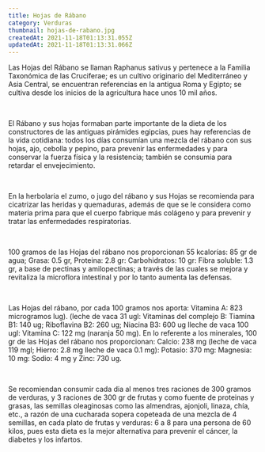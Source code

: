```yaml
---
title: Hojas de Rábano
category: Verduras
thumbnail: hojas-de-rabano.jpg
createdAt: 2021-11-18T01:13:31.055Z
updatedAt: 2021-11-18T01:13:31.066Z
---
```

Las Hojas del Rábano se llaman Raphanus sativus y pertenece a la Familia Taxonómica de las Cruciferae; es un cultivo originario del Mediterráneo y Asia Central, se encuentran referencias en la antigua Roma y Egipto; se cultiva desde los inicios de la agricultura hace unos 10 mil años.

<br/>

El Rábano y sus hojas formaban parte importante de la dieta de los constructores de las antiguas pirámides egipcias, pues hay referencias de la vida cotidiana: todos los días consumían una mezcla del rábano con sus hojas, ajo, cebolla y pepino, para prevenir las enfermedades y para conservar la fuerza física y la resistencia; también se consumia para retardar el envejecimiento.

<br/>

En la herbolaria el zumo, o jugo del rábano y sus Hojas se recomienda para cicatrizar las heridas y quemaduras, además de que se le considera como materia prima para que el cuerpo fabrique más colágeno y para prevenir y tratar las enfermedades respiratorias.

<br/>

100 gramos de las Hojas del rábano nos proporcionan 55 kcalorías: 85 gr de agua; Grasa: 0.5 gr, Proteina: 2.8 gr: Carbohidratos: 10 gr: Fibra soluble: 1.3 gr, a base de pectinas y amilopectinas; a través de las cuales se mejora y revitaliza la microflora intestinal y por lo tanto aumenta las defensas.

<br/>

Las Hojas del rábano, por cada 100 gramos nos aporta: Vitamina A: 823 microgramos lug). (leche de vaca 31 ugl: Vitaminas del complejo B: Tiamina B1: 140 ug; Riboflavina B2: 260 ug; Niacina B3: 600 ug lleche de vaca 100 ugl: Vitamina C: 122 mg (naranja 50 mg). En lo referente a los minerales, 100 gr de las Hojas del rábano nos proporcionan: Calcio: 238 mg (leche de vaca 119 mgl; Hierro: 2.8 mg lleche de vaca 0.1 mg): Potasio: 370 mg: Magnesia: 10 mg: Sodio: 4 mg y Zinc: 730 ug.

<br/>

Se recomiendan consumir cada dia al menos tres raciones de 300 gramos de verduras, y 3 raciones de 300 gr de frutas y como fuente de proteinas y grasas, las semillas oleaginosas como las almendras, ajonjoli, linaza, chía, etc., a razón de una cucharada sopera copeteada de una mezcla de 4 semillas, en cada plato de frutas y verduras: 6 a 8 para una persona de 60 kilos, pues esta dieta es la mejor alternativa para prevenir el cáncer, la diabetes y los infartos.
